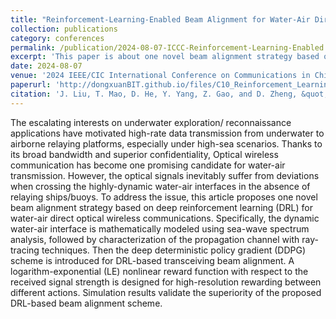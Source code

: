 ```yaml
---
title: "Reinforcement-Learning-Enabled Beam Alignment for Water-Air Direct Optical Wireless Communications"
collection: publications
category: conferences
permalink: /publication/2024-08-07-ICCC-Reinforcement-Learning-Enabled Beam Alignment for Water-Air Direct Optical Wireless Communications-number-10
excerpt: 'This paper is about one novel beam alignment strategy based on deep reinforcement learning (DRL) for water-air direct optical wireless communications.'
date: 2024-08-07
venue: '2024 IEEE/CIC International Conference on Communications in China (ICCC)'
paperurl: 'http://dongxuanBIT.github.io/files/C10_Reinforcement_Learning_Enabled_Beam_Alignment_for_Water_Air_Direct_Optical_Wireless_Communications.pdf'
citation: 'J. Liu, T. Mao, D. He, Y. Yang, Z. Gao, and D. Zheng, &quot;Reinforcement-Learning-Enabled Beam Alignment for Water-Air Direct Optical Wireless Communications,&quot; in <i>Proc. 2024 IEEE/CIC International Conference on Communications in China (ICCC)</i>, Hangzhou, China, 2024, pp. 138-143.'
---
```


The escalating interests on underwater exploration/ reconnaissance applications have motivated high-rate data transmission from underwater to airborne relaying platforms, especially under high-sea scenarios. Thanks to its broad bandwidth and superior confidentiality, Optical wireless communication has become one promising candidate for water-air transmission. However, the optical signals inevitably suffer from deviations when crossing the highly-dynamic water-air interfaces in the absence of relaying ships/buoys. To address the issue, this article proposes one novel beam alignment strategy based on deep reinforcement learning (DRL) for water-air direct optical wireless communications. Specifically, the dynamic water-air interface is mathematically modeled using sea-wave spectrum analysis, followed by characterization of the propagation channel with ray-tracing techniques. Then the deep deterministic policy gradient (DDPG) scheme is introduced for DRL-based transceiving beam alignment. A logarithm-exponential (LE) nonlinear reward function with respect to the received signal strength is designed for high-resolution rewarding between different actions. Simulation results validate the superiority of the proposed DRL-based beam alignment scheme.
